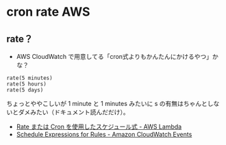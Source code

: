 # cron rate AWS

## rate？
- AWS CloudWatch で用意してる「cron式よりもかんたんにかけるやつ」かな？

```
rate(5 minutes)
rate(5 hours)
rate(5 days)
```

ちょっとややこしいが 1 minute と 1 minutes みたいに s の有無はちゃんとしないとダメみたい（ドキュメント読んだだけ）。

- [Rate または Cron を使用したスケジュール式 - AWS Lambda](https://docs.aws.amazon.com/ja_jp/lambda/latest/dg/services-cloudwatchevents-expressions.html)
- [Schedule Expressions for Rules - Amazon CloudWatch Events](https://docs.aws.amazon.com/AmazonCloudWatch/latest/events/ScheduledEvents.html)

